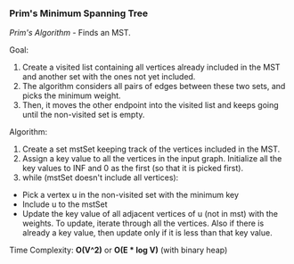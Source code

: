 ### **Prim's Minimum Spanning Tree**
*Prim's Algorithm* - Finds an MST. 

Goal:
1. Create a visited list containing all vertices already included in the MST and another set with the ones not yet included. 
2. The algorithm considers all pairs of edges between these two sets, and picks the minimum weight. 
3. Then, it moves the other endpoint into the visited list and keeps going until the non-visited set is empty. 

Algorithm:
1. Create a set mstSet keeping track of the vertices included in the MST.
2. Assign a key value to all the vertices in the input graph. Initialize all the key values to INF and 0 as the first (so that it is picked 
first). 
3. while (mstSet doesn't include all vertices): 
  - Pick a vertex u in the non-visited set with the minimum key
  - Include u to the mstSet
  - Update the key value of all adjacent vertices of u (not in mst) with the weights. To update, iterate through all the vertices. 
  Also if there is already a key value, then update only if it is less than that key value. 
  
Time Complexity: **O(V^2)** or **O(E * log V)** (with binary heap)
 
